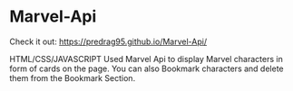 # Marvel-Api
 
Check it out: https://predrag95.github.io/Marvel-Api/

HTML/CSS/JAVASCRIPT 
Used Marvel Api to display Marvel characters in form of cards on the page. 
You can also Bookmark characters and delete them from the Bookmark Section. 

